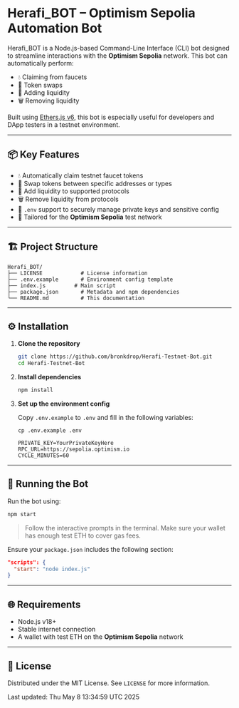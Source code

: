 
# Herafi\_BOT – Optimism Sepolia Automation Bot

Herafi\_BOT is a Node.js-based Command-Line Interface (CLI) bot designed to streamline interactions with the **Optimism Sepolia** network. This bot can automatically perform:

* 💧 Claiming from faucets
* 🔄 Token swaps
* 💼 Adding liquidity
* 🗑️ Removing liquidity

Built using [Ethers.js v6](https://docs.ethers.org/v6/), this bot is especially useful for developers and DApp testers in a testnet environment.

---

## 📦 Key Features

* 💧 Automatically claim testnet faucet tokens
* 💱 Swap tokens between specific addresses or types
* 💼 Add liquidity to supported protocols
* 🗑️ Remove liquidity from protocols
* 🔐 `.env` support to securely manage private keys and sensitive config
* 🧪 Tailored for the **Optimism Sepolia** test network

---

## 🏗️ Project Structure

```
Herafi_BOT/
├── LICENSE            # License information
├── .env.example       # Environment config template
├── index.js         # Main script
├── package.json       # Metadata and npm dependencies
└── README.md          # This documentation
```

---

## ⚙️ Installation

1. **Clone the repository**

   ```bash
   git clone https://github.com/bronkdrop/Herafi-Testnet-Bot.git
   cd Herafi-Testnet-Bot
   ```

2. **Install dependencies**

   ```bash
   npm install
   ```

3. **Set up the environment config**

   Copy `.env.example` to `.env` and fill in the following variables:

   ```
   cp .env.example .env
   ```

   ```
   PRIVATE_KEY=YourPrivateKeyHere
   RPC_URL=https://sepolia.optimism.io
   CYCLE_MINUTES=60
   ```

---

## 🚀 Running the Bot

Run the bot using:

```bash
npm start
```

> Follow the interactive prompts in the terminal. Make sure your wallet has enough test ETH to cover gas fees.

Ensure your `package.json` includes the following section:

```json
"scripts": {
  "start": "node index.js"
}
```

---

## 🌐 Requirements

* Node.js v18+
* Stable internet connection
* A wallet with test ETH on the **Optimism Sepolia** network

---

## 📃 License

Distributed under the MIT License. See `LICENSE` for more information.


Last updated: Thu May  8 13:34:59 UTC 2025
